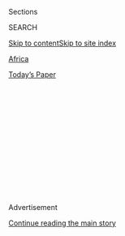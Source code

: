 <div id="app">

<div>

<div>

<div>

<div class="NYTAppHideMasthead css-1q2w90k e1suatyy0">

<div class="section css-ui9rw0 e1suatyy2">

<div class="css-eph4ug er09x8g0">

<div class="css-6n7j50">

</div>

<span class="css-1dv1kvn">Sections</span>

<div class="css-10488qs">

<span class="css-1dv1kvn">SEARCH</span>

</div>

[Skip to content](#site-content)[Skip to site
index](#site-index)

</div>

<div id="masthead-section-label" class="css-1wr3we4 eaxe0e00">

[Africa](https://www.nytimes3xbfgragh.onion/section/world/africa)

</div>

<div class="css-10698na e1huz5gh0">

</div>

</div>

<div id="masthead-bar-one" class="section hasLinks css-15hmgas e1csuq9d3">

<div class="css-uqyvli e1csuq9d0">

</div>

<div class="css-1uqjmks e1csuq9d1">

</div>

<div class="css-9e9ivx">

[](https://myaccount.nytimes3xbfgragh.onion/auth/login?response_type=cookie&client_id=vi)

</div>

<div class="css-1bvtpon e1csuq9d2">

[Today’s
Paper](https://www.nytimes3xbfgragh.onion/section/todayspaper)

</div>

</div>

</div>

</div>

<div data-aria-hidden="false">

<div id="site-content" data-role="main">

<div>

<div class="css-1aor85t" style="opacity:0.000000001;z-index:-1;visibility:hidden">

<div class="css-1hqnpie">

<div class="css-epjblv">

<span class="css-17xtcya">[Africa](/section/world/africa)</span><span class="css-x15j1o">|</span><span class="css-fwqvlz">Benjamin
Mkapa, Ex-President of Tanzania, Dies at
81</span>

</div>

<div class="css-k008qs">

<div class="css-1iwv8en">

<span class="css-18z7m18"></span>

<div>

</div>

</div>

<span class="css-1n6z4y">https://nyti.ms/30I7ZHp</span>

<div class="css-1705lsu">

<div class="css-4xjgmj">

<div class="css-4skfbu" data-role="toolbar" data-aria-label="Social Media Share buttons, Save button, and Comments Panel with current comment count" data-testid="share-tools">

  - 
  - 
  - 
  - 
    
    <div class="css-6n7j50">
    
    </div>

  - 

</div>

</div>

</div>

</div>

</div>

</div>

<div id="NYT_TOP_BANNER_REGION" class="css-13pd83m">

</div>

<div id="top-wrapper" class="css-1sy8kpn">

<div id="top-slug" class="css-l9onyx">

Advertisement

</div>

[Continue reading the main
story](#after-top)

<div class="ad top-wrapper" style="text-align:center;height:100%;display:block;min-height:250px">

<div id="top" class="place-ad" data-position="top" data-size-key="top">

</div>

</div>

<div id="after-top">

</div>

</div>

<div>

<div id="sponsor-wrapper" class="css-1hyfx7x">

<div id="sponsor-slug" class="css-19vbshk">

Supported by

</div>

[Continue reading the main
story](#after-sponsor)

<div id="sponsor" class="ad sponsor-wrapper" style="text-align:center;height:100%;display:block">

</div>

<div id="after-sponsor">

</div>

</div>

<div class="css-186x18t">

</div>

<div class="css-1vkm6nb ehdk2mb0">

# Benjamin Mkapa, Ex-President of Tanzania, Dies at 81

</div>

Mr. Mkapa served two terms, from 1995 to 2005. The third president of
his country since independence, he was the first democratically elected
leader after its transition to multiparty politics.

<div class="css-79elbk" data-testid="photoviewer-wrapper">

<div class="css-z3e15g" data-testid="photoviewer-wrapper-hidden">

</div>

<div class="css-1a48zt4 ehw59r15" data-testid="photoviewer-children">

![<span class="css-16f3y1r e13ogyst0" data-aria-hidden="true">Benjamin
Mkapa greeting supporters in 2005, the final year of his presidency in
Tanzania.</span><span class="css-cnj6d5 e1z0qqy90" itemprop="copyrightHolder"><span class="css-1ly73wi e1tej78p0">Credit...</span><span><span>Karel
Prinsloo/Associated
Press</span></span></span>](https://static01.graylady3jvrrxbe.onion/images/2020/07/26/obituaries/26Tanzania-obit1/24Tanzania01-articleLarge.jpg?quality=75&auto=webp&disable=upscale)

</div>

</div>

<div class="css-18e8msd">

<div class="css-vp77d3 epjyd6m0">

<div class="css-1baulvz">

By [<span class="css-1baulvz last-byline" itemprop="name">Abdi Latif
Dahir</span>](https://www.nytimes3xbfgragh.onion/by/abdi-latif-dahir)

</div>

</div>

  - 
    
    <div class="css-ld3wwf e16638kd2">
    
    Published July 24, 2020Updated July 25,
    2020
    
    </div>

  - 
    
    <div class="css-4xjgmj">
    
    <div class="css-pvvomx" data-role="toolbar" data-aria-label="Social Media Share buttons, Save button, and Comments Panel with current comment count" data-testid="share-tools">
    
      - 
      - 
      - 
      - 
        
        <div class="css-6n7j50">
        
        </div>
    
      - 
    
    </div>
    
    </div>

</div>

</div>

<div class="section meteredContent css-1r7ky0e" name="articleBody" itemprop="articleBody">

<div class="css-1fanzo5 StoryBodyCompanionColumn">

<div class="css-53u6y8">

NAIROBI, Kenya — Benjamin Mkapa, the third president of Tanzania and the
leader of the country during a crucial period of democratic transition,
died on Friday at a hospital in the port city of Dar es Salaam. He was
81.

His death was [announced by President John
Magufuli](https://twitter.com/MsigwaGerson/status/1286429773590343680).
Mr. Magufuli did not give a cause of death, but he [declared seven days
of
mourning](https://twitter.com/MsigwaGerson/status/1286444641743757321)
during which flags would fly at half-staff across the country.

“I will remember him for his great love for the nation, his piety, hard
work and his efforts in building the economy,” Mr. Magufuli said in [a
message posted on
Twitter](https://twitter.com/MagufuliJP/status/1286433004513038337).
“Certainly, the nation has lost a strong pillar.”

Mr. Mkapa was the president of Tanzania from November 1995 to December
2005 and was [the first leader elected after the return of multiparty
politics](https://www.nytimes3xbfgragh.onion/1995/10/29/world/a-joyful-but-anxious-vote-in-tanzania.html)
in 1992. During his tenure, he played a central role in helping the
country transition from a socialist system of development — popularly
known as ujamaa — into a free-market economy.

</div>

</div>

<div class="css-1fanzo5 StoryBodyCompanionColumn">

<div class="css-53u6y8">

He overhauled the largely ineffective public sector, privatized
state-owned corporations, widened the tax collection base, secured
international debt relief and helped incentivize the growth of the
private sector.

“We recognize that the government has no business on the eve of the 21st
century to be in business,” [he said a few weeks after coming to
power](https://commons.wmu.se/cgi/viewcontent.cgi?article=1315&context=all_dissertations#page=52).

“By withdrawing from direct production activities, the government will
have more resources with which to strengthen essential social services,
economic infrastructure, human capital development and performance of
the traditional roles of state in particular the maintenance of law and
order,” he added.

While Mr. Mkapa promised to wage war on graft during his campaign, his
10-year reign was dogged by allegations of corruption and mismanagement
of public funds. This was especially true of the mining sector, where
Mr. Mkapa was [accused of overseeing contracts that benefited
him](https://allafrica.com/stories/201905130115.html) and his family
that were signed during his administration.

Mr. Mkapa [denied the
allegations](https://www.thecitizen.co.tz/news/Former-President-Benjamin-Mkapa-bares-it-all-his-memoir--/1840340-5347096-3201j8/index.html),
but successive governments, all of them controlled by the same party,
have been accused of an unwillingness to investigate Mr. Mkapa and his
inner circle, while [newspapers that mounted investigations were
banned](https://www.thecitizen.co.tz/news/-Tabloid-banned-for-2-years-for-linking-former-presidents-/1840340-3972404-w40es0/index.html).
Mr. Mkapa was also criticized for [spending millions on a presidential
jet](http://news.bbc.co.uk/2/hi/africa/3719712.stm) even as the country
struggled to reduce poverty levels.

</div>

</div>

<div class="css-1fanzo5 StoryBodyCompanionColumn">

<div class="css-53u6y8">

Before becoming president, Mr. Mkapa worked in various capacities in
government for almost three decades. In the 1970s, he was employed as
the presidential information officer for [Julius
Nyerere](https://www.nytimes3xbfgragh.onion/1999/10/15/world/julius-nyerere-of-tanzania-dies-preached-african-socialism-to-the-world.html),
the founding father of modern Tanzania.

Mr. Mkapa later became a lawmaker, and he served in cabinet positions
including minister of foreign affairs, minister of information and
culture, and minister of science, technology and higher education. He
also served as ambassador to countries including Canada, India, Nigeria
and the United States.

Earlier in his career, Mr. Mkapa was a prominent journalist. He was the
executive editor of the English-language newspaper The Daily News and,
in 1976, the founding editor of the Tanzania News Agency.

Benjamin William Mkapa was born on Nov. 12, 1938, in the town of Masasi,
in the Mtwara region of southern Tanzania. After attending schools in
Tanzania from 1945 to 1956, he completed a major in English language at
Makerere University in Uganda in 1962. He also attended Columbia
University in New York and received a master’s degree in international
affairs there in 1963.

Mr. Mkapa is survived by his wife, Anna Mkapa, and two children.

After he left office, Mr. Mkapa worked with a number of global
organizations responding to political, economic and social crises. He
was on the board of the International Crisis Group, participated in a
United Nations panel on trade and development and was the chairman of a
team sent by Ban Ki-moon, then the U.N. secretary general, to monitor a
2010 referendum on independence for South Sudan.

Mr. Mkapa also set up [a foundation in his
name](https://mkapafoundation.or.tz/) that worked closely with the
Clinton Foundation to improve maternal health and child care services,
and to prevent the spread of H.I.V. and AIDS in Tanzania.

Tributes to Mr. Mkapa poured in from across the world on Friday. In
neighboring Kenya, leaders remembered his contribution to mediation
efforts during [the turbulent postelection violence
in 2008](https://www.nytimes3xbfgragh.onion/2008/02/06/world/africa/06kenya.html).

</div>

</div>

<div class="css-1fanzo5 StoryBodyCompanionColumn">

<div class="css-53u6y8">

President Uhuru Kenyatta of Kenya sent a message of condolence,
[remembering Mr.
Mkapa](https://twitter.com/StateHouseKenya/status/1286535803238309890)
as “an outstanding East African who worked tirelessly for the
integration, peace and progress of the region.”

</div>

</div>

<div>

</div>

</div>

<div>

</div>

<div>

</div>

<div>

</div>

<div>

<div id="bottom-wrapper" class="css-1ede5it">

<div id="bottom-slug" class="css-l9onyx">

Advertisement

</div>

[Continue reading the main
story](#after-bottom)

<div id="bottom" class="ad bottom-wrapper" style="text-align:center;height:100%;display:block;min-height:90px">

</div>

<div id="after-bottom">

</div>

</div>

</div>

</div>

</div>

## Site Index

<div>

</div>

## Site Information Navigation

  - [© <span>2020</span> <span>The New York Times
    Company</span>](https://help.nytimes3xbfgragh.onion/hc/en-us/articles/115014792127-Copyright-notice)

<!-- end list -->

  - [NYTCo](https://www.nytco.com/)
  - [Contact
    Us](https://help.nytimes3xbfgragh.onion/hc/en-us/articles/115015385887-Contact-Us)
  - [Work with us](https://www.nytco.com/careers/)
  - [Advertise](https://nytmediakit.com/)
  - [T Brand Studio](http://www.tbrandstudio.com/)
  - [Your Ad
    Choices](https://www.nytimes3xbfgragh.onion/privacy/cookie-policy#how-do-i-manage-trackers)
  - [Privacy](https://www.nytimes3xbfgragh.onion/privacy)
  - [Terms of
    Service](https://help.nytimes3xbfgragh.onion/hc/en-us/articles/115014893428-Terms-of-service)
  - [Terms of
    Sale](https://help.nytimes3xbfgragh.onion/hc/en-us/articles/115014893968-Terms-of-sale)
  - [Site
    Map](https://spiderbites.nytimes3xbfgragh.onion)
  - [Help](https://help.nytimes3xbfgragh.onion/hc/en-us)
  - [Subscriptions](https://www.nytimes3xbfgragh.onion/subscription?campaignId=37WXW)

</div>

</div>

</div>

</div>
